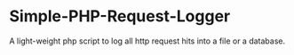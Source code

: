 Simple-PHP-Request-Logger
=========================

A light-weight php script to log all http request hits into a file or a database.
